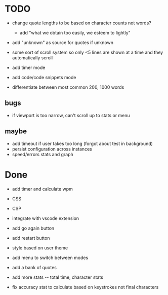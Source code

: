 # TODO

- change quote lengths to be based on character counts not words?
  - add "what we obtain too easily, we esteem to lightly"
- add "unknown" as source for quotes if unknown
- some sort of scroll system so only <5 lines are shown at a time and they automatically scroll
- add timer mode

- add code/code snippets mode
- differentiate between most common 200, 1000 words

## bugs

- if viewport is too narrow, can't scroll up to stats or menu

## maybe

- add timeout if user takes too long (forgot about test in background)
- persist configuration across instances
- speed/errors stats and graph

# Done

- add timer and calculate wpm
- CSS
- CSP
- integrate with vscode extension
- add go again button
- add restart button
- style based on user theme
- add menu to switch between modes
- add a bank of quotes
- add more stats -- total time, character stats

- fix accuracy stat to calculate based on keystrokes not final characters
